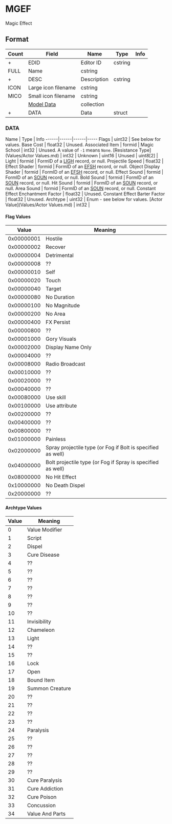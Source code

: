 MGEF
====

Magic Effect

## Format

Count | Field | Name | Type | Info
------|-------|------|------|-----
+ | EDID | Editor ID | cstring |
 | FULL | Name | cstring |
+ | DESC | Description | cstring |
 | ICON | Large icon filename | cstring |
 | MICO | Small icon filename | cstring |
 | | [Model Data](Fields/Model.md) | collection |
+ | DATA | Data | struct |

### DATA

Name | Type | Info
------|------|------|-----
Flags | uint32 | See below for values.
Base Cost | float32 | Unused.
Associated Item | formid |
Magic School | int32 | Unused. A value of `-1` means `None`.
[Resistance Type](Values/Actor Values.md) | int32 |
Unknown | uint16 |
Unused | uint8[2] |
Light | formid | FormID of a [LIGH](LIGH.md) record, or null.
Projectile Speed | float32 |
Effect Shader | formid | FormID of an [EFSH](EFSH.md) record, or null.
Object Display Shader | formid | FormID of an [EFSH](EFSH.md) record, or null.
Effect Sound | formid | FormID of an [SOUN](SOUN.md) record, or null.
Bold Sound | formid | FormID of an [SOUN](SOUN.md) record, or null.
Hit Sound | formid | FormID of an [SOUN](SOUN.md) record, or null.
Area Sound | formid | FormID of an [SOUN](SOUN.md) record, or null.
Constant Effect Enchantment Factor | float32 | Unused.
Constant Effect Barter Factor | float32 | Unused.
Archtype | uint32 | Enum - see below for values.
[Actor Value](Values/Actor Values.md) | int32 |

#### Flag Values

Value | Meaning
------|--------
0x00000001 | Hostile
0x00000002 | Recover
0x00000004 | Detrimental
0x00000008 | ??
0x00000010 | Self
0x00000020 | Touch
0x00000040 | Target
0x00000080 | No Duration
0x00000100 | No Magnitude
0x00000200 | No Area
0x00000400 | FX Persist
0x00000800 | ??
0x00001000 | Gory Visuals
0x00002000 | Display Name Only
0x00004000 | ??
0x00008000 | Radio Broadcast
0x00010000 | ??
0x00020000 | ??
0x00040000 | ??
0x00080000 | Use skill
0x00100000 | Use attribute
0x00200000 | ??
0x00400000 | ??
0x00800000 | ??
0x01000000 | Painless
0x02000000 | Spray projectile type (or Fog if Bolt is specified as well)
0x04000000 | Bolt projectile type (or Fog if Spray is specified as well)
0x08000000 | No Hit Effect
0x10000000 | No Death Dispel
0x20000000 | ??

#### Archtype Values

Value | Meaning
------|--------
0 | Value Modifier
1 | Script
2 | Dispel
3 | Cure Disease
4 | ??
5 | ??
6 | ??
7 | ??
8 | ??
9 | ??
10 | ??
11 | Invisibility
12 | Chameleon
13 | Light
14 | ??
15 | ??
16 | Lock
17 | Open
18 | Bound Item
19 | Summon Creature
20 | ??
21 | ??
22 | ??
23 | ??
24 | Paralysis
25 | ??
26 | ??
27 | ??
28 | ??
29 | ??
30 | Cure Paralysis
31 | Cure Addiction
32 | Cure Poison
33 | Concussion
34 | Value And Parts
